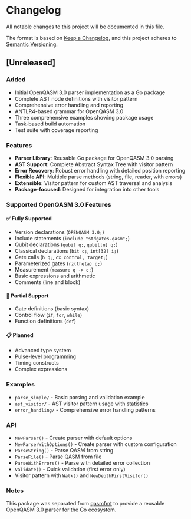 # Changelog

All notable changes to this project will be documented in this file.

The format is based on [Keep a Changelog](https://keepachangelog.com/en/1.0.0/),
and this project adheres to [Semantic Versioning](https://semver.org/spec/v2.0.0.html).

## [Unreleased]

### Added
- Initial OpenQASM 3.0 parser implementation as a Go package
- Complete AST node definitions with visitor pattern
- Comprehensive error handling and reporting
- ANTLR4-based grammar for OpenQASM 3.0
- Three comprehensive examples showing package usage
- Task-based build automation
- Test suite with coverage reporting

### Features
- **Parser Library**: Reusable Go package for OpenQASM 3.0 parsing
- **AST Support**: Complete Abstract Syntax Tree with visitor pattern
- **Error Recovery**: Robust error handling with detailed position reporting
- **Flexible API**: Multiple parse methods (string, file, reader, with errors)
- **Extensible**: Visitor pattern for custom AST traversal and analysis
- **Package-focused**: Designed for integration into other tools

### Supported OpenQASM 3.0 Features

#### ✅ Fully Supported
- Version declarations (`OPENQASM 3.0;`)
- Include statements (`include "stdgates.qasm";`)
- Qubit declarations (`qubit q;`, `qubit[n] q;`)
- Classical declarations (`bit c;`, `int[32] i;`)
- Gate calls (`h q;`, `cx control, target;`)
- Parameterized gates (`rz(theta) q;`)
- Measurement (`measure q -> c;`)
- Basic expressions and arithmetic
- Comments (line and block)

#### 🚧 Partial Support
- Gate definitions (basic syntax)
- Control flow (`if`, `for`, `while`)
- Function definitions (`def`)

#### 📋 Planned
- Advanced type system
- Pulse-level programming
- Timing constructs
- Complex expressions

### Examples
- `parse_simple/` - Basic parsing and validation example
- `ast_visitor/` - AST visitor pattern usage with statistics
- `error_handling/` - Comprehensive error handling patterns

### API
- `NewParser()` - Create parser with default options
- `NewParserWithOptions()` - Create parser with custom configuration
- `ParseString()` - Parse QASM from string
- `ParseFile()` - Parse QASM from file
- `ParseWithErrors()` - Parse with detailed error collection
- `Validate()` - Quick validation (first error only)
- Visitor pattern with `Walk()` and `NewDepthFirstVisitor()`

### Notes
This package was separated from [qasmfmt](https://github.com/orangekame3/qasmfmt) to provide a reusable OpenQASM 3.0 parser for the Go ecosystem.